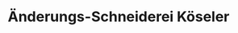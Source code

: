 ---
title: "Änderungs-Schneiderei Köseler"
url: /bremerhaven/aenderungs-schneiderei-koeseler/
shop: Schneiderei
---